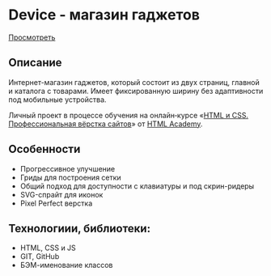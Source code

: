 # Device - магазин гаджетов

[Просмотреть](https://b-lvlax.github.io/device/)


## Описание
Интернет-магазин гаджетов, который состоит из двух страниц, главной и каталога с товарами. Имеет фиксированную ширину без адаптивности под мобильные устройства.

Личный проект в процессе обучения на онлайн‑курсе «[HTML и CSS. Профессиональная вёрстка сайтов](https://htmlacademy.ru/intensive/htmlcss)» от [HTML Academy](https://htmlacademy.ru).


## Особенности
- Прогрессивное улучшение
- Гриды для построения сетки
- Общий подход для доступности с клавиатуры и под скрин-ридеры
- SVG-спрайт для иконок
- Pixel Perfect верстка


## Технологиии, библиотеки:
 - HTML, CSS и JS
 - GIT, GitHub
 - БЭМ-именование классов
